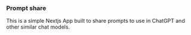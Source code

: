 ### Prompt share
This is a simple Nextjs App built to share prompts to use in ChatGPT and other similar chat models.
